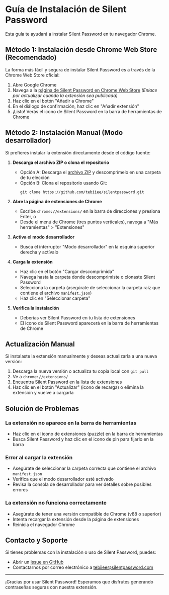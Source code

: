 # Guía de Instalación de Silent Password

Esta guía te ayudará a instalar Silent Password en tu navegador Chrome.

## Método 1: Instalación desde Chrome Web Store (Recomendado)

La forma más fácil y segura de instalar Silent Password es a través de la Chrome Web Store oficial:

1. Abre Google Chrome
2. Navega a la [página de Silent Password en Chrome Web Store](https://chrome.google.com/webstore/detail/silent-password/id) 
   *(Enlace por actualizar cuando la extensión sea publicada)*
3. Haz clic en el botón "Añadir a Chrome"
4. En el diálogo de confirmación, haz clic en "Añadir extensión"
5. ¡Listo! Verás el icono de Silent Password en la barra de herramientas de Chrome

## Método 2: Instalación Manual (Modo desarrollador)

Si prefieres instalar la extensión directamente desde el código fuente:

1. **Descarga el archivo ZIP o clona el repositorio**
   - Opción A: Descarga el [archivo ZIP](https://github.com/tebiiee/silentpassword/releases/latest) 
     y descomprímelo en una carpeta de tu elección
   - Opción B: Clona el repositorio usando Git:
     ```
     git clone https://github.com/tebiiee/silentpassword.git
     ```

2. **Abre la página de extensiones de Chrome**
   - Escribe `chrome://extensions/` en la barra de direcciones y presiona Enter, o
   - Desde el menú de Chrome (tres puntos verticales), navega a "Más herramientas" > "Extensiones"

3. **Activa el modo desarrollador**
   - Busca el interruptor "Modo desarrollador" en la esquina superior derecha y actívalo

4. **Carga la extensión**
   - Haz clic en el botón "Cargar descomprimida"
   - Navega hasta la carpeta donde descomprimiste o clonaste Silent Password
   - Selecciona la carpeta (asegúrate de seleccionar la carpeta raíz que contiene el archivo `manifest.json`)
   - Haz clic en "Seleccionar carpeta"

5. **Verifica la instalación**
   - Deberías ver Silent Password en tu lista de extensiones
   - El icono de Silent Password aparecerá en la barra de herramientas de Chrome

## Actualización Manual

Si instalaste la extensión manualmente y deseas actualizarla a una nueva versión:

1. Descarga la nueva versión o actualiza tu copia local con `git pull`
2. Ve a `chrome://extensions/`
3. Encuentra Silent Password en la lista de extensiones
4. Haz clic en el botón "Actualizar" (icono de recarga) o elimina la extensión y vuelve a cargarla

## Solución de Problemas

### La extensión no aparece en la barra de herramientas
- Haz clic en el icono de extensiones (puzzle) en la barra de herramientas
- Busca Silent Password y haz clic en el icono de pin para fijarlo en la barra

### Error al cargar la extensión
- Asegúrate de seleccionar la carpeta correcta que contiene el archivo `manifest.json`
- Verifica que el modo desarrollador esté activado
- Revisa la consola de desarrollador para ver detalles sobre posibles errores

### La extensión no funciona correctamente
- Asegúrate de tener una versión compatible de Chrome (v88 o superior)
- Intenta recargar la extensión desde la página de extensiones
- Reinicia el navegador Chrome

## Contacto y Soporte

Si tienes problemas con la instalación o uso de Silent Password, puedes:

- Abrir un [issue en GitHub](https://github.com/tebiiee/silentpassword/issues)
- Contactarnos por correo electrónico a [tebiiee@silentpassword.com](mailto:tebiiee@silentpassword.com)

---

¡Gracias por usar Silent Password! Esperamos que disfrutes generando contraseñas seguras con nuestra extensión. 